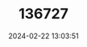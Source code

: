 ---
title: "136727"
category: "Neacomys dubosti"
draft: false
date: 2024-02-22 13:03:51
languages:
  English: ["Dubost’s Neacomys", "Dubost's Bristly Mouse"]
---